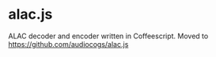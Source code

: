 alac.js
=======

ALAC decoder and encoder written in Coffeescript. Moved to https://github.com/audiocogs/alac.js